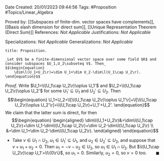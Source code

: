 <div class="topSpace"></div>

Date Created: 20/01/2023 09:44:56
Tags: #Proposition #Topics/Linear_Algebra

Proved by: [[Subspaces of finite-dim. vector spaces have complements]], [[Basis slash dimension for direct sum]], [[Unique Representation Theorem (Direct Sum)]]
References: _Not Applicable_
Justifications: _Not Applicable_

Specializations: _Not Applicable_
Generalizations: _Not Applicable_

``` ad-Proposition
title: Proposition.

_Let $V$ be a finite-dimensional vector space over some field $K$ and consider subspaces $U_1,U_2\subseteq V$. Then_
$$\begin{equation}
    \dim\l(U_1+U_2\r)=\dim U_1+\dim U_2-\dim\l(U_1\cap U_2\r).
\end{equation}$$

```

_Proof_. Write $U_1=\l(U_1\cap U_2\r)\oplus U_1'$ and $U_2=\l(U_1\cap U_2\r)\oplus U_2'$ for some $U_1'\subseteq U_1$ and $U_2'\subseteq U_2$. Then
$$\begin{equation}
    U_1+U_2=\l[\l(U_1\cap U_2\r)\oplus U_1'\r]+\l[\l(U_1\cap U_2\r)\oplus U_2'\r]=\l(U_1\cap U_2\r)+U_1'+U_2'.
\end{equation}$$
We claim that the latter sum is direct, for then
$$\begin{equation}
    \begin{aligned}
        \dim\l(U_1+U_2\r)&=\dim\l(U_1\cap U_2\r)+\dim U_1-\dim\l(U_1\cap U_2\r)+\dim U_2-\dim\l(U_1\cap U_2\r) \\
        &=\dim U_1+\dim U_2-\dim\l(U_1\cap U_2\r).
    \end{aligned}
\end{equation}$$
* Take $v\in U_1\cap U_2$, $u_1\in U_1'\subseteq U_1$, and $u_2\in U_2'\subseteq U_2$, and suppose that $v+u_1+u_2=0$. Then $u_1=-v-u_2\in U_2$, so $u_1\in U_1\cap U_2$. But $\l(U_1\cap U_2\r)\cap U_1'=\l\{0\r\}$, so $u_1=0$. Similarly, $u_2=0$, so $v=0$ too.<span style="float:right;">$\blacksquare$</span>
